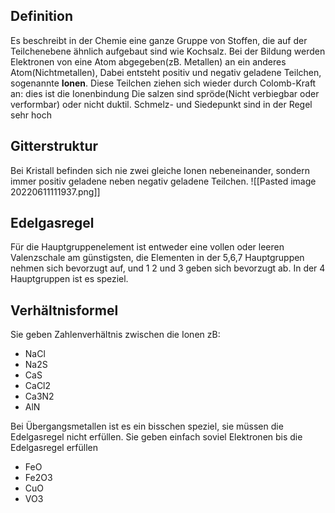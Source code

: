 ## Definition
Es beschreibt in der Chemie eine ganze Gruppe von Stoffen, die auf der Teilchenebene ähnlich aufgebaut sind wie Kochsalz.
Bei der Bildung werden Elektronen von eine Atom abgegeben(zB. Metallen) an ein anderes Atom(Nichtmetallen), Dabei entsteht positiv und negativ geladene Teilchen, sogenannte **Ionen**. Diese Teilchen ziehen sich wieder durch Colomb-Kraft an: dies ist die Ionenbindung
Die salzen sind spröde(Nicht verbiegbar oder verformbar) oder nicht duktil. Schmelz- und Siedepunkt sind in der Regel sehr hoch

## Gitterstruktur
Bei Kristall befinden sich nie zwei gleiche Ionen nebeneinander, sondern immer positiv geladene neben negativ geladene Teilchen.
![[Pasted image 20220611111937.png]]

## Edelgasregel
Für die Hauptgruppenelement ist entweder eine vollen oder leeren Valenzschale am günstigsten, die Elementen in der 5,6,7 Hauptgruppen nehmen sich bevorzugt auf, und 1 2 und 3 geben sich bevorzugt ab. In der 4 Hauptgruppen ist es speziel. 

## Verhältnisformel
Sie geben Zahlenverhältnis zwischen die Ionen
zB: 
- NaCl
- Na2S
- CaS
- CaCl2
- Ca3N2
- AlN

Bei Übergangsmetallen ist es ein bisschen speziel, sie müssen die Edelgasregel nicht erfüllen. Sie geben einfach soviel Elektronen bis die Edelgasregel erfüllen
- FeO
- Fe2O3
- CuO
- VO3


